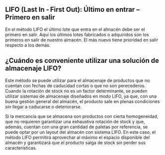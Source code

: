 ## LIFO (Last In - First Out):  Último en entrar – Primero en salir

En el método LIFO el último lote que entra en el almacén debe ser el primero en salir. Aquí los últimos lotes fabricados o adquiridos son los primeros en salir de nuestro almacén. El más nuevo tiene prioridad en salir respecto a los demás.

## ¿Cuándo es conveniente utilizar una solución de almacenaje LIFO?

Este método se puede utilizar para el almacenaje de productos que no cuentan con fechas de caducidad cortas o que no son perecederos. Cuando la rotación de stock no es un factor determinante, se pueden utilizar sistemas de almacenaje diseñados en modo LIFO, ya que, con una buena gestión general del almacén, el producto sale en plenas condiciones sin llegar a caducarse o deteriorarse.

Si la mercancía que se almacena son productos con cierta homogeneidad, que no requieren garantizar una exhaustiva rotación de stock y que, además, cuentan con una gran cantidad de paletas por referencia, se puede optar por un layout del almacén con sistema LIFO. En este caso, el método LIFO permitirá aprovechar al máximo el espacio disponible del almacén y garantizará que el producto salga de stock sin perder sus características.

